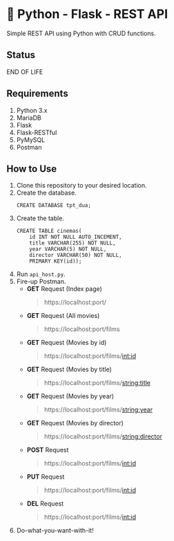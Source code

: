 # 🥃 Python - Flask - REST API
Simple REST API using Python with CRUD functions.

## Status
END OF LIFE

## Requirements
1. Python 3.x
2. MariaDB
3. Flask
4. Flask-RESTful
5. PyMySQL
6. Postman

## How to Use
1. Clone this repository to your desired location.
2. Create the database.
   ```
   CREATE DATABASE tpt_dua;
   ```
3. Create the table.
   ```
   CREATE TABLE cinemas(
       id INT NOT NULL AUTO_INCEMENT,
       title VARCHAR(255) NOT NULL,
       year VARCHAR(5) NOT NULL,
       director VARCHAR(50) NOT NULL,
       PRIMARY KEY(id));
   ```
4. Run `api_host.py`.
5. Fire-up Postman.
   - **GET** Request (Index page)
     > https://localhost:port/
   - **GET** Request (All movies)
     > https://localhost:port/films
   - **GET** Request (Movies by id)
     > https://localhost:port/films/<int:id>
   - **GET** Request (Movies by title)
     > https://localhost:port/films/<string:title>
   - **GET** Request (Movies by year)
     > https://localhost:port/films/<string:year>
   - **GET** Request (Movies by director)
     > https://localhost:port/films/<string:director>
   - **POST** Request
     > https://localhost:port/films/<int:id>
   - **PUT** Request
     > https://localhost:port/films/<int:id>
   - **DEL** Request
     > https://localhost:port/films/<int:id>
6. Do-what-you-want-with-it!
